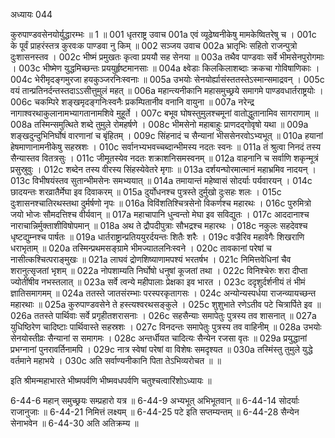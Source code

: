 अध्यायः 044

कुरुपाण्डवसेनयोर्युद्धारम्भः ॥ 1 ॥
001	धृतराष्ट्र उवाच 
001a	एवं व्यूढेष्वनीकेषु मामकेष्वितरेषु च ।
001c	के पूर्वं प्राहरंस्तत्र कुरवःक पाण्डवा नु किम् ॥
002	सञ्जय उवाच 
002a	भ्रातृभिः सहितो राजन्पुत्रो दुःशासनस्तव ।
002c	भीष्मं प्रमुखतः कृत्वा प्रययौ सह सेनया ॥
003a	तथैव पाण्डवाः सर्वे भीमसेनपुरोगमाः ।
003c	भीष्मेण युद्धमिच्छन्तः प्रययुर्हृष्टमानसाः ॥
004a	क्ष्वेडाः किलकिलाशब्दाः क्रकचा गोविषाणिकाः ।
004c	भेरीमृदङ्गमुरजा हयकुञ्जरनिःस्वनाः ॥
005a	उभयोः सेनयोर्ह्यासंस्ततस्तेऽस्मान्समाद्रवन् ।
005c	वयं तान्प्रतिनर्दन्तस्तदाऽऽसीत्तुमुलं महत् ॥
006a	महान्त्यनीकानि महासमुच्छ्रये समागमे पाण्डवधार्तराष्ट्रयोः ।
006c	चकम्पिरे शङ्खमृदङ्गनिःस्वनैः प्रकम्पितानीव वनानि वायुना ॥
007a	नरेन्द्र नागाश्वरथाकुलानामभ्यागतानामशिवे मुहूर्ते ।
007c	बभूव घोषस्तुमुलश्चमूनां वातोद्धुतानामिव सागराणाम् ॥
008a	तस्मिन्समुत्थिते शब्दे तुमुले रोमहर्षणे ।
008c	भीमसेनो महाबाहुः प्राणदद्गोवृषो यथा ॥
009a	शङ्खदुन्दुभिनिर्घोषं वारणानां च बृंहितम् ।
009c	सिंहनादं च सैन्यानां भीससेनरवोऽभ्यभूत् ॥
010a	हयानां हेषमाणानामनीकेषु सहस्रशः ।
010c	सर्वानभ्यभवच्चब्दान्भीमस्य नदतः स्वनः ॥
011a	तं श्रुत्वा निनदं तस्य सैन्यास्तव वितत्रसुः ।
011c	जीमूतस्येव नदतः शक्राशनिसमस्वनम् ॥
012a	वाहनानि च सर्वाणि शकृन्मूत्रं प्रसुस्रुवुः ।
012c	शब्देन तस्य वीरस्य सिंहस्येवेतरे मृगाः ॥
013a	दर्शयन्घोरमात्मानं महाभ्रमिव नादयन् ।
013c	विभीषयंस्तव सुतान्भीमसेनः समभ्ययात् ॥
014a	तमायान्तं महेष्वासं सोदर्याः पर्यवारयन् ।
014c	छादयन्तः शरव्रातैर्मेघा इव दिवाकरम् ॥
015a	दुर्योधनश्च पुत्रस्ते दुर्मुखो दुःसहः शलः ।
015c	दुःशासनश्चातिरथस्तथा दुर्मर्षणो नृपः ॥
016a	विविंशतिश्चित्रसेनो विकर्णश्च महारथः ।
016c	पुरुमित्रो जयो भोजः सौमदत्तिश्च वीर्यवान् ॥
017a	महाचापानि धुन्वन्तो मेघा इव सविद्युतः ।
017c	आददानाश्च नाराचान्निर्मुक्ताशीविषोपमान् ॥
018a	अथ ते द्रौपदीपुत्राः सौभद्रश्च महारथः ।
018c	नकुलः सहदेवश्च धृष्टद्युम्नश्च पार्षतः ॥
019a	धार्तराष्ट्रान्प्रतिययुरर्दयन्तः शितैः शरैः ।
019c	वज्रैरिव महावेगैः शिखराणि धराभृताम् ॥
020a	तस्मिन्प्रथमसङ्ग्रामे भीमज्यातलनिःस्वने ।
020c	तावकानां परेषां च नासीत्कश्चित्पराङ्मुखः ॥
021a	लाघवं द्रोणशिष्याणामपश्यं भरतर्षभ ।
021c	निमित्तवेधिनां चैव शरानुत्सृजतां भृशम् ॥
022a	नोपशाम्यति निर्घोषो धनुषां कूजतां तथा ।
022c	विनिश्चेरुः शरा दीप्ता ज्योतींषीव नभस्तलात् ॥
023a	सर्वे त्वन्ये महीपालाः प्रेक्षका इव भारत ।
023c	ददृशुर्दर्शनीयं तं भीमं ज्ञातिसमागमम् ॥
024a	ततस्ते जातसंरम्भाः परस्परकृतागसः ।
024c	अन्योन्यस्पर्धया राजन्व्यायच्छन्त महारथाः ॥
025a	कुरुपाण्डवसेने ते हस्त्यश्वरथसङ्कुले ।
025c	शुशुभाते रणेऽतीव पटे चित्रार्पिते इव ॥
026a	ततस्ते पार्थिवाः सर्वे प्रगृहीतशरासनाः ।
026c	सहसैन्याः समापेतुः पुत्रस्य तव शासनात् ॥
027a	युधिष्ठिरेण चादिष्टाः पार्थिवास्ते सहस्रशः ।
027c	विनदन्तः समापेतुः पुत्रस्य तव वाहिनीम् ॥
028a	उभयोः सेनयोस्तीव्रः सैन्यानां स समागमः ।
028c	अन्तर्धीयत चादित्यः सैन्येन रजसा वृतः ॥
029a	प्रयुद्धानां प्रभग्नानां पुनरावर्तिनामपि ।
029c	नात्र स्वेषां परेषां वा विशेषः समदृश्यत ॥
030a	तस्मिंस्तु तुमुले युद्धे वर्तमाने महाभये ।
030c	अति सर्वाण्यनीकानि पिता तेऽभिव्यरोचत ॥ ॥

इति श्रीमन्महाभारते भीष्मपर्वणि भीष्मवधपर्वणि चतुश्चत्वारिंशोऽध्यायः ॥

6-44-6 महान् समुच्छ्रयः सम्प्रहारो यत्र ॥ 6-44-9 अभ्यभूत् अभिभूतवान् ॥ 6-44-14 सोदर्याः राजानुजाः ॥ 6-44-21 निमित्तं लक्ष्यम् ॥ 6-44-25 पटे इति सप्तम्यन्तम् ॥ 6-44-28 सैन्येन सेनाभवेन ॥ 6-44-30 अति अतिक्रम्य ॥
